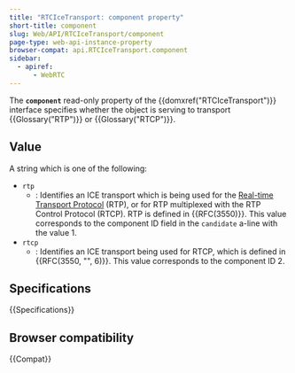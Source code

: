 ```yaml
---
title: "RTCIceTransport: component property"
short-title: component
slug: Web/API/RTCIceTransport/component
page-type: web-api-instance-property
browser-compat: api.RTCIceTransport.component
sidebar:
  - apiref:
      - WebRTC
---
```


The **`component`** read-only property of the {{domxref("RTCIceTransport")}} interface specifies whether the object is serving to transport {{Glossary("RTP")}} or {{Glossary("RTCP")}}.

## Value

A string which is one of the following:

- `rtp`
  - : Identifies an ICE transport which is being used for the [Real-time Transport Protocol](/en-US/docs/Web/API/WebRTC_API/Intro_to_RTP) (RTP), or for RTP multiplexed with the RTP Control Protocol (RTCP). RTP is defined in {{RFC(3550)}}. This value corresponds to the component ID field in the `candidate` a-line with the value 1.
- `rtcp`
  - : Identifies an ICE transport being used for RTCP, which is defined in {{RFC(3550, "", 6)}}. This value corresponds to the component ID 2.

## Specifications

{{Specifications}}

## Browser compatibility

{{Compat}}
